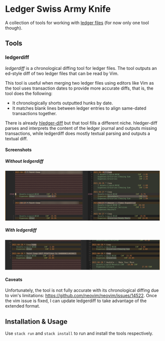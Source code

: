 # Ledger Swiss Army Knife

A collection of tools for working with [ledger files](https://plaintextaccounting.org/)
(for now only one tool though).

## Tools

### ledgerdiff

*ledgerdiff* is a chronological diffing tool for ledger files. The tool outputs
an ed-style diff of two ledger files that can be read by Vim.

This tool is useful when merging two ledger files using editors like Vim as the
tool uses transaction dates to provide more accurate diffs, that is, the tool
does the following:

* It chronologically shorts outputted hunks by date.
* It matches blank lines between ledger entries to align same-dated
  transactions together.

There is already
[hledger-diff](https://hackage.haskell.org/package/hledger-diff) but that tool
fills a different niche. hledger-diff parses and interprets the content of the
ledger journal and outputs missing transactions, while ledgerdiff does mostly
textual parsing and outputs a textual diff.

#### Screenshots

##### Without ledgerdiff

![Without ledgerdiff](doc/without-ledgerdiff.png?raw=True "Without ledgerdiff")

##### With ledgerdiff

![With ledgerdiff](doc/with-ledgerdiff.png?raw=True "With ledgerdiff")

#### Caveats

Unfortunately, the tool is not fully accurate with its chronological diffing
due to vim's limitations: https://github.com/neovim/neovim/issues/14522.
Once the vim issue is fixed, I can update ledgerdiff to take advantage of the
extended format.

## Installation & Usage

Use `stack run` and `stack install` to run and install the tools respectively.
